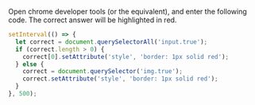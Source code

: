 Open chrome developer tools (or the equivalent), and enter the following code. The correct answer will be highlighted in red.

```javascript
setInterval(() => {
  let correct = document.querySelectorAll('input.true');
  if (correct.length > 0) {
    correct[0].setAttribute('style', 'border: 1px solid red');
  } else {
    correct = document.querySelector('img.true');
    correct.setAttribute('style', 'border: 1px solid red');
  }
}, 500);
```

